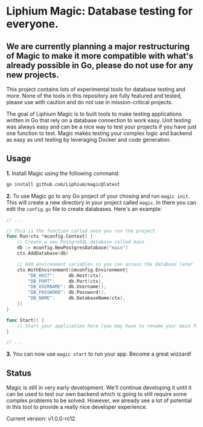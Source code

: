 # Liphium Magic: Database testing for everyone.

## We are currently planning a major restructuring of Magic to make it more compatible with what's already possible in Go, please do not use for any new projects.

This project contains lots of experimental tools for database testing and more. None of the tools in this repository are fully featured and tested, please use with caution and do not use in mission-critical projects.

The goal of Liphium Magic is to built tools to make testing applications written in Go that rely on a database connection to work easy. Unit testing was always easy and can be a nice way to test your projects if you have just one function to test. Magic makes testing your complex logic and backend as easy as unit testing by leveraging Docker and code generation.

## Usage

**1.** Install Magic using the following command:

```sh
go install github.com/Liphium/magic@latest
```

**2.** To use Magic go to any Go project of your chosing and run `magic init`. This will create a new directory in your project called `magic`. In there you can edit the `config.go` file to create databases. Here's an example:

```go
// ...

// This is the function called once you run the project
func Run(ctx *mconfig.Context) {
	// Create a new PostgreSQL database called main
	db := mconfig.NewPostgresDatabase("main")
	ctx.AddDatabase(db)

	// Add environment variables so you can access the database later
	ctx.WithEnvironment(&mconfig.Environment{
		"DB_HOST":     db.Host(ctx),
		"DB_PORT":     db.Port(ctx),
		"DB_USERNAME": db.Username(),
		"DB_PASSWORD": db.Password(),
		"DB_NAME":     db.DatabaseName(ctx),
	})
}

func Start() {
    // Start your application here (you may have to rename your main function or move it to a different module, sorry, otherwise Magic can't work)
}

// ...
```

**3.** You can now use `magic start` to run your app. Become a great wizzard!

## Status

Magic is still in very early development. We'll continue developing it until it can be used to test our own backend which is going to still require some complex problems to be solved. However, we already see a lot of potential in this tool to provide a really nice developer experience.

Current version: v1.0.0-rc12.
